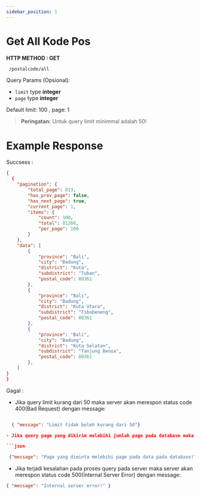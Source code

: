 ```yaml
---
sidebar_position: 1
---
```


# Get All Kode Pos

**HTTP METHOD : GET**

```txt title="endpoint"
 /postalcode/all
```

Query Params (Opsional):

- `limit` type **integer**
- `page` type **integer**

Default limit: 100 , page: 1

> **Peringatan:** Untuk query limit minimmal adalah 50!

# Example Response

Succsess :

```json
{
  {
    "pagination": {
        "total_page": 813,
        "has_prev_page": false,
        "has_next_page": true,
        "current_page": 1,
        "items": {
            "count": 100,
            "total": 81266,
            "per_page": 100
        }
    },
    "data": [
        {
            "province": "Bali",
            "city": "Badung",
            "district": "Kuta",
            "subdistrict": "Tuban",
            "postal_code": 80361
        },
        {
            "province": "Bali",
            "city": "Badung",
            "district": "Kuta Utara",
            "subdistrict": "Tibubeneng",
            "postal_code": 80361
        },
        {
            "province": "Bali",
            "city": "Badung",
            "district": "Kuta Selatan",
            "subdistrict": "Tanjung Benoa",
            "postal_code": 80361
        },
    ]
}
}
```

Gagal :

- Jika query limit kurang dari 50 maka server akan merespon status code 400(Bad Request) dengan message:

````json

  { "message": "Limit tidak boleh kurang dari 50"}

- Jika query page yang dikirim melebihi jumlah page pada database maka server akan merespon status code 400(Bad Request) dengan message:

```json

 {"message": "Page yang diminta melebihi page pada data pada database!"}

````

- Jika terjadi kesalahan pada proses query pada server maka server akan merespon status code 500(Internal Server Error) dengan message:

```json
{ "message": "Internal server error!" }
```

<!--
- `src/pages/index.js` → `localhost:3000/`
- `src/pages/foo.md` → `localhost:3000/foo`
- `src/pages/foo/bar.js` → `localhost:3000/foo/bar`

## Create your first React Page

Create a file at `src/pages/my-react-page.js`:

```jsx title="src/pages/my-react-page.js"
import React from "react";
import Layout from "@theme/Layout";

export default function MyReactPage() {
  return (
    <Layout>
      <h1>My React page</h1>
      <p>This is a React page</p>
    </Layout>
  );
}
```

A new page is now available at [http://localhost:3000/my-react-page](http://localhost:3000/my-react-page).

## Create your first Markdown Page

Create a file at `src/pages/my-markdown-page.md`:

```mdx title="src/pages/my-markdown-page.md"
# My Markdown page

This is a Markdown page
```

A new page is now available at [http://localhost:3000/my-markdown-page](http://localhost:3000/my-markdown-page). -->

